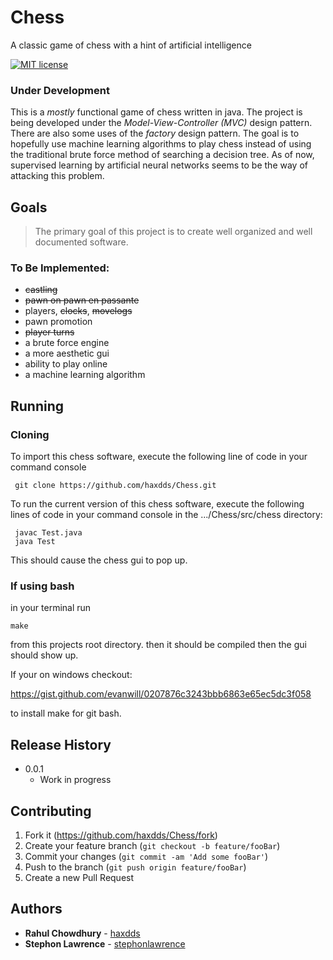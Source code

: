 # Chess
A classic game of chess with a hint of artificial intelligence 
 
[![MIT license](https://img.shields.io/badge/License-MIT-blue.svg)](https://lbesson.mit-license.org/)

### Under Development

This is a *mostly* functional game of chess written in java. The project is being
developed under the *Model-View-Controller (MVC)* design pattern. There are also
some uses of the *factory* design pattern. The goal is to hopefully use machine learning algorithms to 
play chess instead of using the traditional brute force method 
of searching a decision tree. As of now, supervised learning by artificial neural
networks seems to be the way of attacking this problem.

## Goals
> The primary goal of this project is to create well organized and well documented software.  

### To Be Implemented:
* ~~castling~~
* ~~pawn on pawn en passante~~
* players, ~~clocks~~, ~~movelogs~~
* pawn promotion
* ~~player turns~~
* a brute force engine
* a more aesthetic gui
* ability to play online
* a machine learning algorithm  

## Running

### Cloning

To import this chess software, execute the following line of code in your command console

```
 git clone https://github.com/haxdds/Chess.git
```

To run the current version of this chess software, execute the following lines of code
in your command console in the .../Chess/src/chess directory:
```
 javac Test.java
 java Test
```
This should cause the chess gui to pop up. 

### If using bash

in your terminal run

`make`

from this projects root directory.
then it should be compiled then the gui should show up.

If your on windows checkout:

https://gist.github.com/evanwill/0207876c3243bbb6863e65ec5dc3f058

to install make for git bash.

## Release History  

* 0.0.1
    * Work in progress  

## Contributing

1. Fork it (<https://github.com/haxdds/Chess/fork>)
2. Create your feature branch (`git checkout -b feature/fooBar`)
3. Commit your changes (`git commit -am 'Add some fooBar'`)
4. Push to the branch (`git push origin feature/fooBar`)
5. Create a new Pull Request

## Authors

* **Rahul Chowdhury** - [haxdds](https://github.com/haxdds)
* **Stephon Lawrence** - [stephonlawrence](https://github.com/stephonlawrence)


